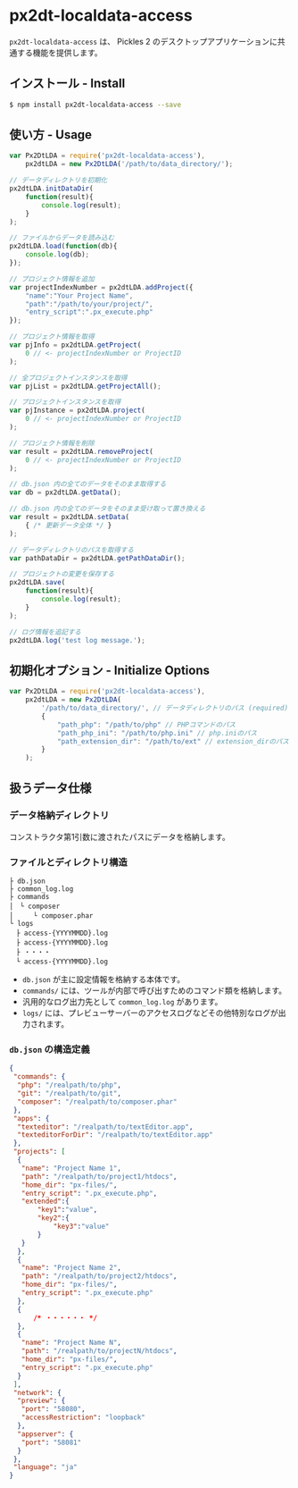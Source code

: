 # px2dt-localdata-access

`px2dt-localdata-access` は、 Pickles 2 のデスクトップアプリケーションに共通する機能を提供します。


## インストール - Install

```bash
$ npm install px2dt-localdata-access --save
```


## 使い方 - Usage

```js
var Px2DtLDA = require('px2dt-localdata-access'),
	px2dtLDA = new Px2DtLDA('/path/to/data_directory/');

// データディレクトリを初期化
px2dtLDA.initDataDir(
	function(result){
		console.log(result);
	}
);

// ファイルからデータを読み込む
px2dtLDA.load(function(db){
	console.log(db);
});

// プロジェクト情報を追加
var projectIndexNumber = px2dtLDA.addProject({
	"name":"Your Project Name",
	"path":"/path/to/your/project/",
	"entry_script":".px_execute.php"
});

// プロジェクト情報を取得
var pjInfo = px2dtLDA.getProject(
	0 // <- projectIndexNumber or ProjectID
);

// 全プロジェクトインスタンスを取得
var pjList = px2dtLDA.getProjectAll();

// プロジェクトインスタンスを取得
var pjInstance = px2dtLDA.project(
	0 // <- projectIndexNumber or ProjectID
);

// プロジェクト情報を削除
var result = px2dtLDA.removeProject(
	0 // <- projectIndexNumber or ProjectID
);

// db.json 内の全てのデータをそのまま取得する
var db = px2dtLDA.getData();

// db.json 内の全てのデータをそのまま受け取って置き換える
var result = px2dtLDA.setData(
	{ /* 更新データ全体 */ }
);

// データディレクトリのパスを取得する
var pathDataDir = px2dtLDA.getPathDataDir();

// プロジェクトの変更を保存する
px2dtLDA.save(
	function(result){
		console.log(result);
	}
);

// ログ情報を追記する
px2dtLDA.log('test log message.');

```

## 初期化オプション - Initialize Options

```js
var Px2DtLDA = require('px2dt-localdata-access'),
	px2dtLDA = new Px2DtLDA(
		'/path/to/data_directory/', // データディレクトリのパス (required)
		{
			"path_php": "/path/to/php" // PHPコマンドのパス
			"path_php_ini": "/path/to/php.ini" // php.iniのパス
			"path_extension_dir": "/path/to/ext" // extension_dirのパス
		}
	);
```

## 扱うデータ仕様

### データ格納ディレクトリ

コンストラクタ第1引数に渡されたパスにデータを格納します。

### ファイルとディレクトリ構造

```
├ db.json
├ common_log.log
├ commands
│　└ composer
│　　　└ composer.phar
└ logs
　├ access-{YYYYMMDD}.log
　├ access-{YYYYMMDD}.log
　├ ・・・・
　└ access-{YYYYMMDD}.log
```

- `db.json` が主に設定情報を格納する本体です。
- `commands/` には、ツールが内部で呼び出すためのコマンド類を格納します。
- 汎用的なログ出力先として `common_log.log` があります。
- `logs/` には、プレビューサーバーのアクセスログなどその他特別なログが出力されます。

### `db.json` の構造定義

```json
{
 "commands": {
  "php": "/realpath/to/php",
  "git": "/realpath/to/git",
  "composer": "/realpath/to/composer.phar"
 },
 "apps": {
  "texteditor": "/realpath/to/textEditor.app",
  "texteditorForDir": "/realpath/to/textEditor.app"
 },
 "projects": [
  {
   "name": "Project Name 1",
   "path": "/realpath/to/project1/htdocs",
   "home_dir": "px-files/",
   "entry_script": ".px_execute.php",
   "extended":{
	   "key1":"value",
	   "key2":{
		   "key3":"value"
	   }
   }
  },
  {
   "name": "Project Name 2",
   "path": "/realpath/to/project2/htdocs",
   "home_dir": "px-files/",
   "entry_script": ".px_execute.php"
  },
  {
	  /* ・・・・・・ */
  },
  {
   "name": "Project Name N",
   "path": "/realpath/to/projectN/htdocs",
   "home_dir": "px-files/",
   "entry_script": ".px_execute.php"
  }
 ],
 "network": {
  "preview": {
   "port": "58080",
   "accessRestriction": "loopback"
  },
  "appserver": {
   "port": "58081"
  }
 },
 "language": "ja"
}
```
